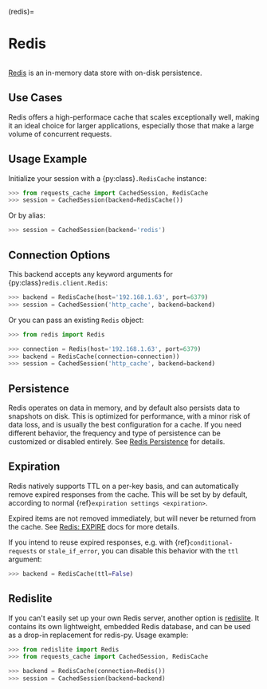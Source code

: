 (redis)=
# Redis
```{image} ../../_static/redis.png
```

[Redis](https://redis.io) is an in-memory data store with on-disk persistence.

## Use Cases
Redis offers a high-performace cache that scales exceptionally well, making it an ideal choice for
larger applications, especially those that make a large volume of concurrent requests.

## Usage Example
Initialize your session with a {py:class}`.RedisCache` instance:
```python
>>> from requests_cache import CachedSession, RedisCache
>>> session = CachedSession(backend=RedisCache())
```

Or by alias:
```python
>>> session = CachedSession(backend='redis')
```

## Connection Options
This backend accepts any keyword arguments for {py:class}`redis.client.Redis`:
```python
>>> backend = RedisCache(host='192.168.1.63', port=6379)
>>> session = CachedSession('http_cache', backend=backend)
```

Or you can pass an existing `Redis` object:
```python
>>> from redis import Redis

>>> connection = Redis(host='192.168.1.63', port=6379)
>>> backend = RedisCache(connection=connection))
>>> session = CachedSession('http_cache', backend=backend)
```

## Persistence
Redis operates on data in memory, and by default also persists data to snapshots on disk. This is
optimized for performance, with a minor risk of data loss, and is usually the best configuration
for a cache. If you need different behavior, the frequency and type of persistence can be customized
or disabled entirely. See [Redis Persistence](https://redis.io/topics/persistence) for details.

## Expiration
Redis natively supports TTL on a per-key basis, and can automatically remove expired responses from
the cache. This will be set by by default, according to normal {ref}`expiration settings <expiration>`.

Expired items are not removed immediately, but will never be returned from the cache. See
[Redis: EXPIRE](https://redis.io/commands/expire/) docs for more details.

If you intend to reuse expired responses, e.g. with {ref}`conditional-requests` or `stale_if_error`,
you can disable this behavior with the `ttl` argument:
```python
>>> backend = RedisCache(ttl=False)
```

## Redislite
If you can't easily set up your own Redis server, another option is
[redislite](https://github.com/yahoo/redislite). It contains its own lightweight, embedded Redis
database, and can be used as a drop-in replacement for redis-py. Usage example:
```python
>>> from redislite import Redis
>>> from requests_cache import CachedSession, RedisCache

>>> backend = RedisCache(connection=Redis())
>>> session = CachedSession(backend=backend)
```
